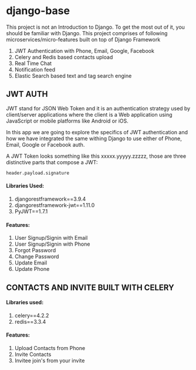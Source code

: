 # django-base
This project is not an Introduction to Django. To get the most out of it, you should be familiar with Django.
This project comprises of following microservices/micro-features built on top of Django Framework

1. JWT Authentication with Phone, Email, Google, Facebook
2. Celery and Redis based contacts upload
3. Real Time Chat
4. Notification feed
5. Elastic Search based text and tag search engine

## JWT AUTH
JWT stand for JSON Web Token and it is an authentication strategy used by client/server applications where the client is a Web application using JavaScript or mobile platforms like Android or iOS.

In this app we are going to explore the specifics of JWT authentication and how we have integrated the same withing Django to use either of Phone, Email, Google or Facebook auth.

A JWT Token looks something like this xxxxx.yyyyy.zzzzz, those are three distinctive parts that compose a JWT:
```
header.payload.signature
```

#### Libraries Used:
1. djangorestframework==3.9.4
2. djangorestframework-jwt==1.11.0
3. PyJWT==1.7.1


#### Features:
1. User Signup/Signin with Email
2. User Signup/Signin with Phone
3. Forgot Password
4. Change Password
5. Update Email
6. Update Phone

## CONTACTS AND INVITE BUILT WITH CELERY

#### Libraries used:
1. celery==4.2.2
2. redis==3.3.4

#### Features:
1. Upload Contacts from Phone
2. Invite Contacts
3. Invitee join's from your invite